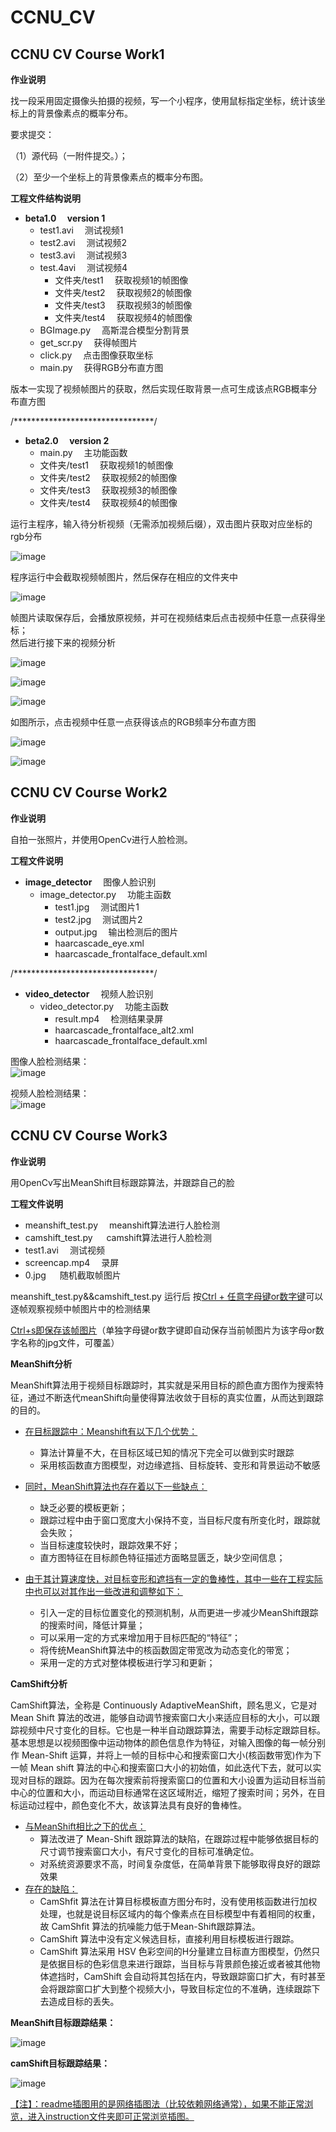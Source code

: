 # CCNU_CV
## CCNU CV Course Work1  
**作业说明**  

找一段采用固定摄像头拍摄的视频，写一个小程序，使用鼠标指定坐标，统计该坐标上的背景像素点的概率分布。

要求提交：  

（1）源代码（一附件提交。）；     

（2）至少一个坐标上的背景像素点的概率分布图。  



**工程文件结构说明**    

+ **beta1.0&emsp; version 1**  
    + test1.avi &emsp;测试视频1  
    + test2.avi &emsp;测试视频2   
    + test3.avi &emsp;测试视频3    
    + test.4avi &emsp;测试视频4  
      - 文件夹/test1  &emsp;获取视频1的帧图像  
      - 文件夹/test2  &emsp;获取视频2的帧图像  
      - 文件夹/test3  &emsp;获取视频3的帧图像  
      - 文件夹/test4  &emsp;获取视频4的帧图像  
    + BGImage.py  &emsp;高斯混合模型分割背景  
    + get_scr.py  &emsp;获得帧图片  
    + click.py  &emsp;点击图像获取坐标  
    + main.py  &emsp;获得RGB分布直方图  
      

版本一实现了视频帧图片的获取，然后实现任取背景一点可生成该点RGB概率分布直方图   

/********************************/
+ **beta2.0&emsp; version 2**  
    - main.py &emsp;主功能函数
    - 文件夹/test1  &emsp;获取视频1的帧图像  
    - 文件夹/test2  &emsp;获取视频2的帧图像  
    - 文件夹/test3  &emsp;获取视频3的帧图像  
    - 文件夹/test4  &emsp;获取视频4的帧图像  

运行主程序，输入待分析视频（无需添加视频后缀），双击图片获取对应坐标的rgb分布

![image](https://github.com/baobaotql/CCNU_CV/blob/master/CV_work1/instruction/1.png)    

程序运行中会截取视频帧图片，然后保存在相应的文件夹中 

![image](https://github.com/baobaotql/CCNU_CV/blob/master/CV_work1/instruction/2.png)     

帧图片读取保存后，会播放原视频，并可在视频结束后点击视频中任意一点获得坐标；  
然后进行接下来的视频分析    

![image](https://github.com/baobaotql/CCNU_CV/blob/master/CV_work1/instruction/3.png)    

![image](https://github.com/baobaotql/CCNU_CV/blob/master/CV_work1/instruction/4.png)    

![image](https://github.com/baobaotql/CCNU_CV/blob/master/CV_work1/instruction/5.png)   

如图所示，点击视频中任意一点获得该点的RGB频率分布直方图    

![image](https://github.com/baobaotql/CCNU_CV/blob/master/CV_work1/instruction/6.png)    

![image](https://github.com/baobaotql/CCNU_CV/blob/master/CV_work1/instruction/7.png)     

 

## CCNU CV Course Work2   
**作业说明**  

自拍一张照片，并使用OpenCv进行人脸检测。  



**工程文件说明**

+ **image_detector**  &emsp;图像人脸识别  
    + image_detector.py  &emsp;功能主函数   
        + test1.jpg  &emsp;测试图片1  
        + test2.jpg  &emsp;测试图片2  
        + output.jpg  &emsp;输出检测后的图片    
        + haarcascade_eye.xml  &emsp;  
        + haarcascade_frontalface_default.xml  &emsp;  
        

/********************************/  
+ **video_detector** &emsp;视频人脸识别  
    + video_detector.py  &emsp;功能主函数   
        + result.mp4  &emsp;检测结果录屏  
        + haarcascade_frontalface_alt2.xml  &emsp;  
        + haarcascade_frontalface_default.xml  &emsp;  
        
        

图像人脸检测结果：  
![image](https://github.com/baobaotql/CCNU_CV/blob/master/CV_work2/instruction/1.jpg)  

视频人脸检测结果：  
![image](https://github.com/baobaotql/CCNU_CV/blob/master/CV_work2/instruction/2.png)



##  CCNU CV Course Work3  

**作业说明**   

用OpenCv写出MeanShift目标跟踪算法，并跟踪自己的脸  



**工程文件说明**   

+ meanshift_test.py   &emsp;meanshift算法进行人脸检测   
+ camshift_test.py  &emsp; camshift算法进行人脸检测
+ test1.avi    &emsp;测试视频   
+ screencap.mp4    &emsp;录屏  
+ 0.jpg   &emsp; 随机截取帧图片     



meanshift_test.py&&camshift_test.py 运行后  按<u>Ctrl + 任意字母键or数字键</u>可以逐帧观察视频中帧图片中的检测结果

<u>Ctrl+s即保存该帧图片</u>（单独字母键or数字键即自动保存当前帧图片为该字母or数字名称的jpg文件，可覆盖） 



**MeanShift分析**  

MeanShift算法用于视频目标跟踪时，其实就是采用目标的颜色直方图作为搜索特征，通过不断迭代meanShift向量使得算法收敛于目标的真实位置，从而达到跟踪的目的。  

+ <u>在目标跟踪中：Meanshift有以下几个优势：</u>

  + 算法计算量不大，在目标区域已知的情况下完全可以做到实时跟踪  
  + 采用核函数直方图模型，对边缘遮挡、目标旋转、变形和背景运动不敏感  

+ <u>同时，MeanShift算法也存在着以下一些缺点：</u>  

  + 缺乏必要的模板更新；  
  + 跟踪过程中由于窗口宽度大小保持不变，当目标尺度有所变化时，跟踪就会失败；  
  + 当目标速度较快时，跟踪效果不好；  
  + 直方图特征在目标颜色特征描述方面略显匮乏，缺少空间信息；    

+ <u>由于其计算速度快，对目标变形和遮挡有一定的鲁棒性，其中一些在工程实际中也可以对其作出一些改进和调整如下：</u>

  + 引入一定的目标位置变化的预测机制，从而更进一步减少MeanShift跟踪的搜索时间，降低计算量；  
  + 可以采用一定的方式来增加用于目标匹配的“特征”；  
  + 将传统MeanShift算法中的核函数固定带宽改为动态变化的带宽；  
  + 采用一定的方式对整体模板进行学习和更新；  

  

**CamShift分析**   

CamShift算法，全称是 Continuously AdaptiveMeanShift，顾名思义，它是对Mean Shift 算法的改进，能够自动调节搜索窗口大小来适应目标的大小，可以跟踪视频中尺寸变化的目标。它也是一种半自动跟踪算法，需要手动标定跟踪目标。基本思想是以视频图像中运动物体的颜色信息作为特征，对输入图像的每一帧分别作 Mean-Shift 运算，并将上一帧的目标中心和搜索窗口大小(核函数带宽)作为下一帧 Mean shift 算法的中心和搜索窗口大小的初始值，如此迭代下去，就可以实现对目标的跟踪。因为在每次搜索前将搜索窗口的位置和大小设置为运动目标当前中心的位置和大小，而运动目标通常在这区域附近，缩短了搜索时间；另外，在目标运动过程中，颜色变化不大，故该算法具有良好的鲁棒性。

+ <u>与MeanShift相比之下的优点：</u>
  + 算法改进了 Mean-Shift 跟踪算法的缺陷，在跟踪过程中能够依据目标的尺寸调节搜索窗口大小，有尺寸变化的目标可准确定位。
  + 对系统资源要求不高，时间复杂度低，在简单背景下能够取得良好的跟踪效果
+ <u>存在的缺陷：</u>
  + CamShfit 算法在计算目标模板直方图分布时，没有使用核函数进行加权处理，也就是说目标区域内的每个像素点在目标模型中有着相同的权重，故 CamShfit 算法的抗噪能力低于Mean-Shift跟踪算法。
  + CamShift 算法中没有定义候选目标，直接利用目标模板进行跟踪。
  + CamShift 算法采用 HSV 色彩空间的H分量建立目标直方图模型，仍然只是依据目标的色彩信息来进行跟踪，当目标与背景颜色接近或者被其他物体遮挡时，CamShift 会自动将其包括在内，导致跟踪窗口扩大，有时甚至会将跟踪窗口扩大到整个视频大小，导致目标定位的不准确，连续跟踪下去造成目标的丢失。
    

**MeanShift目标跟踪结果：**  

![image](https://github.com/baobaotql/CCNU_CV/blob/master/CV_work3/0.jpg)   



**camShift目标跟踪结果：**

![image](https://github.com/baobaotql/CCNU_CV/blob/master/CV_work3/camshift.jpg)   



<u>【注】：readme插图用的是网络插图法（比较依赖网络通常），如果不能正常浏览，进入instruction文件夹即可正常浏览插图。</u>    